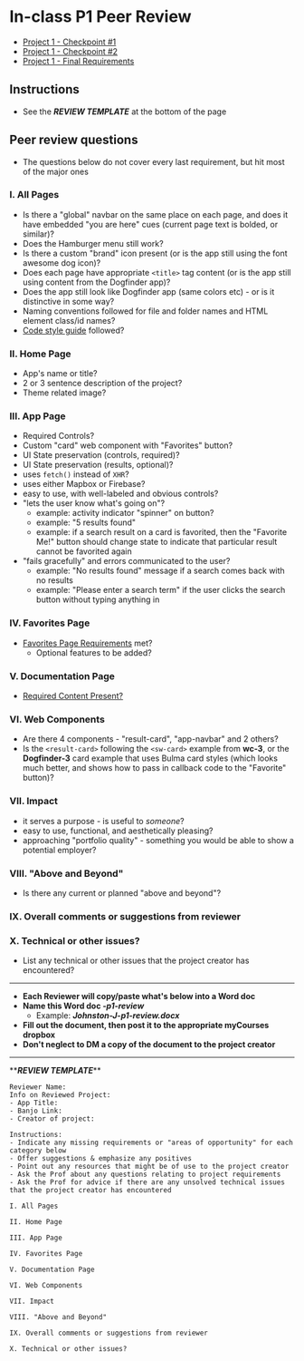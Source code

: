# In-class P1 Peer Review

- [Project 1 - Checkpoint #1](p1-checkpoint-1.md)
- [Project 1 - Checkpoint #2](p1-checkpoint-2.md)
- [Project 1 - Final Requirements](p1-final.md)

## Instructions

- See the ***REVIEW TEMPLATE*** at the bottom of the page

## Peer review questions
- The questions below do not cover every last requirement, but hit most of the major ones

### I. All Pages
- Is there a "global" navbar on the same place on each page, and does it have embedded "you are here" cues (current page text is bolded, or similar)?
- Does the Hamburger menu still work?
- Is there a custom "brand" icon present (or is the app still using the font awesome dog icon)?
- Does each page have appropriate `<title>` tag content (or is the app still using content from the Dogfinder app)?
- Does the app still look like Dogfinder app (same colors etc) - or is it distinctive in some way?
- Naming conventions followed for file and folder names and HTML element class/id names?
- [Code style guide](330-code-style.md) followed?

### II. Home Page
- App's name or title?
- 2 or 3 sentence description of the project?
- Theme related image?

### III. App Page
- Required Controls?
- Custom "card" web component with "Favorites" button?
- UI State preservation (controls, required)?
- UI State preservation (results, optional)?
- uses `fetch()` instead of `XHR`?
- uses either Mapbox or Firebase?
- easy to use, with well-labeled and obvious controls?
- "lets the user know what's going on"?
  - example: activity indicator "spinner" on button?
  - example: "5 results found"
  - example: if a search result on a card is favorited, then the "Favorite Me!" button should change state to indicate that particular result cannot be favorited again
- "fails gracefully" and errors communicated to the user?
  - example: "No results found" message if a search comes back with no results
  - example: "Please enter a search term" if the user clicks the search button without typing anything in

### IV. Favorites Page
- [Favorites Page Requirements](p1-checkpoint-2.md#iv-functional-requirements---favorites-page) met?
  - Optional features to be added?

### V. Documentation Page
- [Required Content Present?](p1-checkpoint-2.md#v-content-requirements---aboutdocumentation-page)

### VI. Web Components
- Are there 4 components - "result-card", "app-navbar" and 2 others?
- Is the `<result-card>` following the `<sw-card>` example from **wc-3**, or the **Dogfinder-3** card example that uses Bulma card styles (which looks much better, and shows how to pass in callback code to the "Favorite" button)?

### VII. Impact

- it serves a purpose - is useful to *someone*?
- easy to use, functional, and aesthetically pleasing?
- approaching "portfolio quality" - something you would be able to show a potential employer?

### VIII. "Above and Beyond"
- Is there any current or planned "above and beyond"?


### IX. Overall comments or suggestions from reviewer

### X. Technical or other issues?
- List any technical or other issues that the project creator has encountered?


<hr>

- **Each Reviewer will copy/paste what's below into a Word doc**
- **Name this Word doc *<projectcreatorlastname-firstinitial>-p1-review***
  - Example: ***Johnston-J-p1-review.docx***
- **Fill out the document, then post it to the appropriate myCourses dropbox**
- **Don't neglect to DM a copy of the document to the project creator**

<hr> 
  
\*\****REVIEW TEMPLATE***\*\*

```
Reviewer Name:
Info on Reviewed Project:
- App Title:
- Banjo Link:
- Creator of project:

Instructions: 
- Indicate any missing requirements or "areas of opportunity" for each category below
- Offer suggestions & emphasize any positives
- Point out any resources that might be of use to the project creator
- Ask the Prof about any questions relating to project requirements
- Ask the Prof for advice if there are any unsolved technical issues that the project creator has encountered
  
I. All Pages
  
II. Home Page

III. App Page
  
IV. Favorites Page
  
V. Documentation Page
  
VI. Web Components

VII. Impact

VIII. "Above and Beyond"
  
IX. Overall comments or suggestions from reviewer
  
X. Technical or other issues?
```



